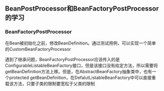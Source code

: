 ## BeanPostProcessor和BeanFactoryPostProcessor的学习


### BeanFactoryPostProcessor
在Bean被初始化之前，修改BeanDefinition。通过测试用例，可以实现一个简单的CustomBeanFactoryProcessor

遇到了继承问题，BeanFactoryPostProcessor应该传入的是ConfigurableListableBeanFactory接口，但是该接口没有给定方法，所以需要将getBeanDefinition方法上移。但是，在AbstractBeanFactory抽象类中，也有一个protected getBeanDefinition，在DefalutListableBeanFactory中可以直接重载该方法，只要子类的限制要宽松于父类的限制